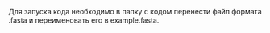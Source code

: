 Для запуска кода необходимо в папку с кодом перенести файл формата .fasta и переименовать его в example.fasta.
